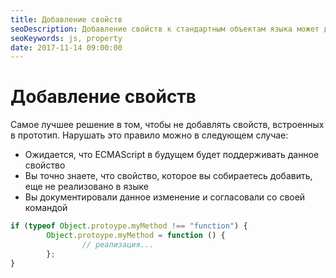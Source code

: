 ```yaml
---
title: Добавление свойств
seoDescription: Добавление свойств к стандартным объектам языка может добавить проблем в ваш код. Следуйте общепринятой практике, если возникла такая необходимость.
seoKeywords: js, property
date: 2017-11-14 09:00:00
---
```

# Добавление свойств

Самое лучшее решение в том, чтобы не добавлять свойств, встроенных в прототип. Нарушать это правило можно в следующем случае:

+ Ожидается, что ECMAScript в будущем будет поддерживать данное свойство
+ Вы точно знаете, что свойство, которое вы собираетесь добавить, еще не реализовано в языке
+ Вы документировали данное изменение и согласовали со своей командой

```js
if (typeof Object.protoype.myMethod !== "function") {
        Object.protoype.myMethod = function () {
                // реализация...
        };
}
```
